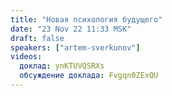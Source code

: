 ```yaml
---
title: "Новая психология будущего"
date: "23 Nov 22 11:33 MSK"
draft: false
speakers: ["artem-sverkunov"]
videos:
  доклад: ynKTUVQSRXs
  обсуждение доклада: Fvgqn0ZExQU
---
```

